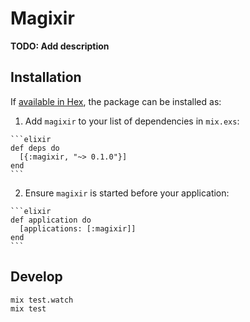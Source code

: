 # Magixir

**TODO: Add description**

## Installation

If [available in Hex](https://hex.pm/docs/publish), the package can be installed as:

  1. Add `magixir` to your list of dependencies in `mix.exs`:

    ```elixir
    def deps do
      [{:magixir, "~> 0.1.0"}]
    end
    ```

  2. Ensure `magixir` is started before your application:

    ```elixir
    def application do
      [applications: [:magixir]]
    end
    ```

## Develop

    mix test.watch
    mix test
